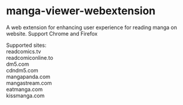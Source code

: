 # manga-viewer-webextension  
  
A web extension for enhancing user experience for reading manga on website. Support Chrome and Firefox  
  
Supported sites:  
readcomics.tv  
readcomiconline.to  
dm5.com  
cdndm5.com  
mangapanda.com  
mangastream.com  
eatmanga.com  
kissmanga.com  
